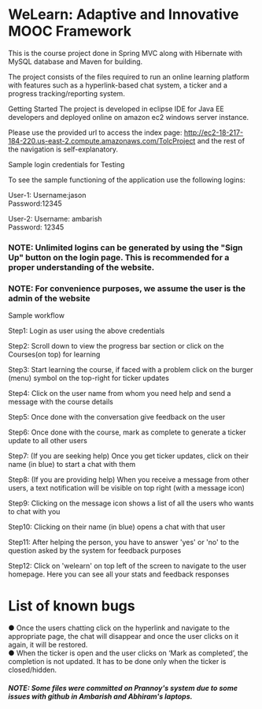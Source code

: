 # WeLearn: Adaptive and Innovative MOOC Framework
This is the course project done in Spring MVC along with Hibernate with MySQL database and Maven for building. 

The project consists of the files required to run an online learning platform with 
features such as a hyperlink-based chat system, a ticker and a progress tracking/reporting 
system. 

Getting Started
The project is developed in eclipse IDE for Java EE developers and deployed online on amazon ec2 windows server instance.

Please use the provided url to access the index page: http://ec2-18-217-184-220.us-east-2.compute.amazonaws.com/TolcProject
and the rest of the navigation is self-explanatory.

Sample login credentials for Testing

To see the sample functioning of the application use the following logins:

User-1:
Username:jason  
Password:12345

User-2:
Username: ambarish   
Password: 12345

### NOTE: Unlimited logins can be generated by using the "Sign Up" button on the login page. This is recommended for a proper understanding of the website.

### NOTE: For convenience purposes, we assume the user is the admin of the website

Sample workflow

Step1: Login as user using the above credentials

Step2: Scroll down to view the progress bar section or click on the Courses(on top) for learning

Step3: Start learning the course, if faced with a problem click on the burger (menu) symbol on the top-right for ticker updates

Step4: Click on the user name from whom you need help and send a message with the course details

Step5: Once done with the conversation give feedback on the user

Step6: Once done with the course, mark as complete to generate a ticker update to all other users

Step7: (If you are seeking help) Once you get ticker updates, click on their name (in blue) to start a chat with them

Step8: (If you are providing help) When you receive a message from other users, a text notification will be visible on top right (with a message icon) 

Step9: Clicking on the message icon shows a list of all the users who wants to chat with you

Step10: Clicking on their name (in blue) opens a chat with that user

Step11: After helping the person, you have to answer 'yes' or 'no' to the question asked by the system for feedback purposes

Step12: Click on 'welearn' on top left of the screen to navigate to the user homepage. Here you can see all your stats and feedback responses

# List of known bugs     
●	Once the users chatting click on the hyperlink and navigate to the appropriate page, the chat will disappear and once the user clicks on it again, it will be restored.   
●	When the ticker is open and the user clicks on ‘Mark as completed’, the completion is not updated. It has to be done only when the ticker is closed/hidden.

##### NOTE: Some files were committed on Prannoy's system due to some issues with github in Ambarish and Abhiram's laptops. 

